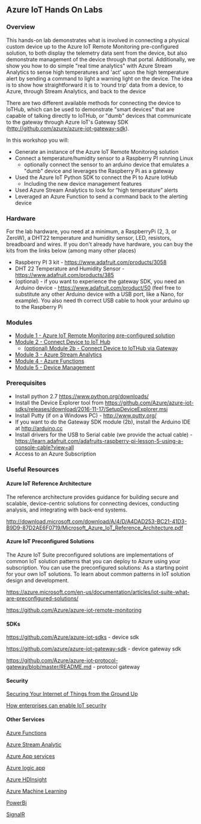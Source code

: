 ## Azure IoT Hands On Labs

### Overview

This hands-on lab demonstrates what is involved in connecting a physical custom device up to the Azure IoT Remote Monitoring pre-configured solution, to both display the telemetry data sent from the device, but also demonstrate management of the device through that portal.  Additionally, we show you how to do simple "real time analytics" with Azure Stream Analytics to sense high temperatures and 'act' upon the high temperature alert by sending a command to light a warning light on the device.  The idea is to show how straightforward it is to 'round trip' data from a device, to Azure, through Stream Analytics, and back to the device

There are two different available methods for connecting the device to IoTHub, which can be used to demonstrate "smart devices" that are capable of talking directly to IoTHub, or "dumb" devices that communicate to the gateway through Azure IoT's Gateway SDK (http://github.com/azure/azure-iot-gateway-sdk).


In this workshop you will:

* Generate an instance of the Azure IoT Remote Monitoring solution
* Connect a temperature/humidity sensor to a Raspberry PI running Linux
    * optionally connect the sensor to an arduino device that emulates a "dumb" device and leverages the Raspberry Pi as a gateway
* Used the Azure IoT Python SDK to connect the Pi to Azure IotHub
    * Including the new device management features 
* Used Azure Stream Analytics to look for “high temperature” alerts
* Leveraged an Azure Function to send a command back to the alerting device

### Hardware

For the lab hardware, you need at a minimum, a RaspberryPi (2, 3, or ZeroW), a DHT22 temperature and humidity sensor, LED, resistors, breadboard and wires.  If you don't already have hardware, you can buy the kits from the links below (among many other places)

*	Raspberry PI 3 kit - https://www.adafruit.com/products/3058
*	DHT 22  Temperature and Humidity Sensor - https://www.adafruit.com/products/385
*   (optional) - if you want to experience the gateway SDK, you need an Arduino device - https://www.adafruit.com/product/50 (feel free to substitute any other Arduino device with a USB port, like a Nano, for example).  You also need th correct USB cable to hook your arduino up to the Raspberry Pi

### Modules

* [Module 1 - Azure IoT Remote Monitoring pre-configured solution](Module1) 
* [Module 2 - Connect Device to IoT Hub](Module2)
    * [(optional) Module 2b - Connect Device to IoTHub via Gateway](Module2b)
* [Module 3 - Azure Stream Analytics](Module3)
* [Module 4 - Azure Functions](Module4)
* [Module 5 - Device Management](Module5)

### Prerequisites

* Install python 2.7 https://www.python.org/downloads/
* Install the Device Explorer tool from https://github.com/Azure/azure-iot-sdks/releases/download/2016-11-17/SetupDeviceExplorer.msi
* Install Putty (if on a Windows PC) - http://www.putty.org/ 
* If you want to do the Gateway SDK module (2b), install the Arduino IDE at http://arduino.cc
* Install drivers for the USB to Serial cable (we provide the actual cable) - https://learn.adafruit.com/adafruits-raspberry-pi-lesson-5-using-a-console-cable?view=all 
* Access to an Azure Subscription

### Useful Resources 

#### Azure IoT Reference Architecture
The reference architecture provides guidance for building secure and scalable, device-centric solutions for connecting devices, conducting analysis, and integrating with back-end systems.

http://download.microsoft.com/download/A/4/D/A4DAD253-BC21-41D3-B9D9-87D2AE6F0719/Microsoft_Azure_IoT_Reference_Architecture.pdf

#### Azure IoT Preconfigured Solutions
The Azure IoT Suite preconfigured solutions are implementations of common IoT solution patterns that you can deploy to Azure using your subscription. You can use the preconfigured solutions: As a starting point for your own IoT solutions. To learn about common patterns in IoT solution design and development.

https://azure.microsoft.com/en-us/documentation/articles/iot-suite-what-are-preconfigured-solutions/

https://github.com/Azure/azure-iot-remote-monitoring 

#### SDKs

https://github.com/Azure/azure-iot-sdks - device sdk

https://github.com/azure/azure-iot-gateway-sdk - device gateway sdk

https://github.com/Azure/azure-iot-protocol-gateway/blob/master/README.md - protocol gateway

#### Security
[Securing Your Internet of Things from the Ground Up](http://download.microsoft.com/download/8/C/4/8C4DEF9B-041B-47F3-AD7F-52F391B1D0AB/Securing_your_Internet_of_Things_from_the_ground_up_white_paper_EN_US.pdf)

[How enterprises can enable IoT security]( http://blogs.microsoft.com/iot/2016/03/07/how-enterprises-can-enable-iot-security/#QoDqUlfc7CWlYhHf.99)

#### Other Services
[Azure Functions](https://docs.microsoft.com/en-us/azure/azure-functions/)

[Azure Stream Analytic](https://docs.microsoft.com/en-us/azure/stream-analytics/stream-analytics-introduction )

[Azure App services](https://docs.microsoft.com/en-us/azure/app-service/app-service-value-prop-what-is) 

[Azure logic app](https://docs.microsoft.com/en-us/azure/logic-apps/) 

[Azure HDInsight](https://docs.microsoft.com/en-us/azure/hdinsight/ )

[Azure Machine Learning](https://studio.azureml.net/)

[PowerBi](https://powerbi.microsoft.com/en-us/documentation/powerbi-azure-and-power-bi/ )

[SignalR](https://www.asp.net/signalr/overview/deployment/using-signalr-with-azure-web-sites) 
